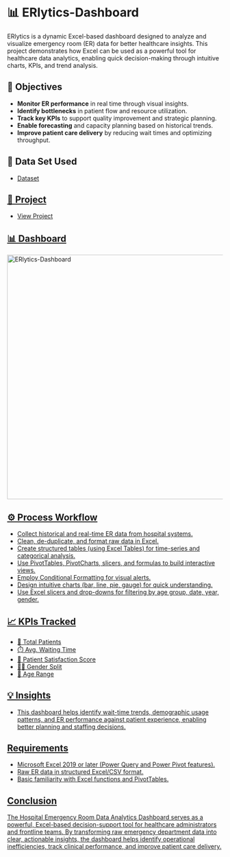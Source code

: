 # 📊 ERlytics-Dashboard
ERlytics is a dynamic Excel-based dashboard designed to analyze and visualize emergency room (ER) data for better healthcare insights. This project demonstrates how Excel can be used as a powerful tool for healthcare data analytics, enabling quick decision-making through intuitive charts, KPIs, and trend analysis.

## 🎯 Objectives
- **Monitor ER performance** in real time through visual insights.
- **Identify bottlenecks** in patient flow and resource utilization.
- **Track key KPIs** to support quality improvement and strategic planning.
- **Enable forecasting** and capacity planning based on historical trends.
- **Improve patient care delivery** by reducing wait times and optimizing throughput.
  
## 🧾 Data Set Used
- <a href="https://github.com/harsh-damdhar/ERlytics-Dashboard/blob/main/Hospital%20Emergency%20Room%20Data.csv">Dataset
  
## 📁 Project
- <a href="https://github.com/harsh-damdhar/ERlytics-Dashboard/blob/main/ERlytics-Dashboard.xlsx">View Project
  
## 📊 Dashboard 
<img width="1191" height="570" alt="ERlytics-Dashboard" src="https://github.com/user-attachments/assets/222bb988-45d6-4ebb-b0a9-c907793bd68b" />
  
## ⚙️ Process Workflow
   - Collect historical and real-time ER data from hospital systems.
   - Clean, de-duplicate, and format raw data in Excel.
   - Create structured tables (using Excel Tables) for time-series and categorical analysis.
   - Use PivotTables, PivotCharts, slicers, and formulas to build interactive views.
   - Employ Conditional Formatting for visual alerts.
   - Design intuitive charts (bar, line, pie, gauge) for quick understanding.
   - Use Excel slicers and drop-downs for filtering by age group, date, year, gender.

## 📈 KPIs Tracked
- 🧍 Total Patients
- ⏱️ Avg. Waiting Time
- 🌟 Patient Satisfaction Score
- 👩‍⚕️ Gender Split
- 👶 Age Range

## 💡 Insights
- This dashboard helps identify wait-time trends, demographic usage patterns, and ER performance against patient experience, enabling better planning and staffing decisions.
     
## Requirements
- Microsoft Excel 2019 or later (Power Query and Power Pivot features).
- Raw ER data in structured Excel/CSV format.
- Basic familiarity with Excel functions and PivotTables.

## Conclusion
The Hospital Emergency Room Data Analytics Dashboard serves as a powerful, Excel-based decision-support tool for healthcare administrators and frontline teams. By transforming raw emergency department data into clear, actionable insights, the dashboard helps identify operational inefficiencies, track clinical performance, and improve patient care delivery.


